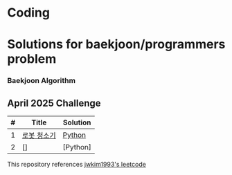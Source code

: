 # Coding
Solutions for baekjoon/programmers problem
========

### Baekjoon Algorithm


## April 2025 Challenge

| # | Title | Solution |
|---| ----- | -------- |
| 1 | [로봇 청소기](https://www.acmicpc.net/problem/14503) | [Python](./algorithm/python/baekjoon_14503.py) |
| 2 | [] | [Python] |



</details>

This repository references [jwkim1993's leetcode](https://github.com/jwkim1993/leetcode)
